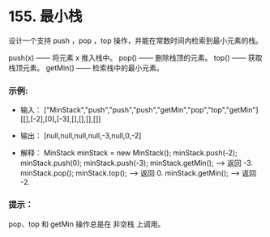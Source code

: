 
# 155. 最小栈
设计一个支持 push ，pop ，top 操作，并能在常数时间内检索到最小元素的栈。

push(x) —— 将元素 x 推入栈中。
pop() —— 删除栈顶的元素。
top() —— 获取栈顶元素。
getMin() —— 检索栈中的最小元素。
 

### 示例:
- 输入：
["MinStack","push","push","push","getMin","pop","top","getMin"]
[[],[-2],[0],[-3],[],[],[],[]]

- 输出：
[null,null,null,null,-3,null,0,-2]

- 解释：
MinStack minStack = new MinStack();
minStack.push(-2);
minStack.push(0);
minStack.push(-3);
minStack.getMin();   --> 返回 -3.
minStack.pop();
minStack.top();      --> 返回 0.
minStack.getMin();   --> 返回 -2.

### 提示：
pop、top 和 getMin 操作总是在 非空栈 上调用。